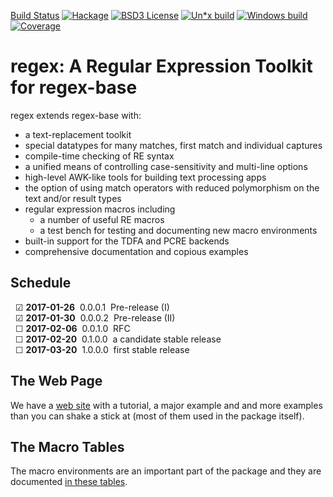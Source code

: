 [Build Status](https://iconnect.github.io/regex/build-status)
[![Hackage](https://img.shields.io/hackage/v/regex.svg)](https://hackage.haskell.org/package/regex)
[![BSD3 License](http://img.shields.io/badge/license-BSD3-brightgreen.svg)](https://tldrlegal.com/license/bsd-3-clause-license-%28revised%29)
[![Un*x build](https://img.shields.io/travis/iconnect/regex.svg?label=Linux%2BmacOS)](https://travis-ci.org/iconnect/regex)
[![Windows build](https://img.shields.io/appveyor/ci/engineerirngirisconnectcouk/regex.svg?label=Windows)](https://ci.appveyor.com/project/engineerirngirisconnectcouk/regex/branch/master)
[![Coverage](https://img.shields.io/coveralls/iconnect/regex.svg)](https://coveralls.io/github/iconnect/regex?branch=master)

# regex: A Regular Expression Toolkit for regex-base

regex extends regex-base with:

  * a text-replacement toolkit
  * special datatypes for many matches, first match and individual captures
  * compile-time checking of RE syntax
  * a unified means of controlling case-sensitivity and multi-line options
  * high-level AWK-like tools for building text processing apps
  * the option of using match operators with reduced polymorphism on the
    text and/or result types
  * regular expression macros including
      + a number of useful RE macros
      + a test bench for testing and documenting new macro environments
  * built-in support for the TDFA and PCRE backends
  * comprehensive documentation and copious examples


Schedule
--------

&nbsp;&nbsp;&#9745;&nbsp;**2017-01-26**&nbsp;&nbsp;0.0.0.1&nbsp;&nbsp;Pre-release (I)<br/>
&nbsp;&nbsp;&#9745;&nbsp;**2017-01-30**&nbsp;&nbsp;0.0.0.2&nbsp;&nbsp;Pre-release (II)<br/>
&nbsp;&nbsp;&#9744;&nbsp;**2017-02-06**&nbsp;&nbsp;0.0.1.0&nbsp;&nbsp;RFC<br/>
&nbsp;&nbsp;&#9744;&nbsp;**2017-02-20**&nbsp;&nbsp;0.1.0.0&nbsp;&nbsp;a candidate stable release<br/>
&nbsp;&nbsp;&#9744;&nbsp;**2017-03-20**&nbsp;&nbsp;1.0.0.0&nbsp;&nbsp;first stable release<br/>


The Web Page
------------

We have a [web site](https://iconnect.github.io/regex/) with a tutorial,
a major example and and more examples than you can shake a stick at (most
of them used in the package itself).


The Macro Tables
----------------

The macro environments are an important part of the package and they
are documented [in these tables](tables).
